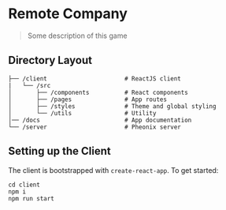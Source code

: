 # Remote Company

> Some description of this game

## Directory Layout

```
├── /client                      # ReactJS client
|   └── /src
│       ├── /components          # React components
│       ├── /pages               # App routes
│       ├── /styles              # Theme and global styling
│       └── /utils               # Utility
│── /docs                        # App documentation
└── /server                      # Pheonix server
```

## Setting up the Client

The client is bootstrapped with `create-react-app`. To get started:

```
cd client
npm i
npm run start
```
